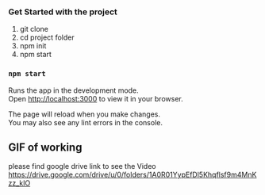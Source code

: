 ### Get Started with the project
1. git clone
2. cd project folder
3. npm init
4. npm start

### `npm start`

Runs the app in the development mode.\
Open [http://localhost:3000](http://localhost:3000) to view it in your browser.

The page will reload when you make changes.\
You may also see any lint errors in the console.

## GIF of working

please find google drive link to see the Video
https://drive.google.com/drive/u/0/folders/1A0R01YypEfDl5Khqflsf9m4MnKzz_klO

